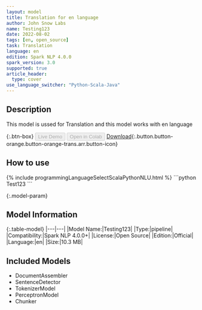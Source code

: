 ```yaml
---
layout: model
title: Translation for en language
author: John Snow Labs
name: Testing123
date: 2022-08-02
tags: [en, open_source]
task: Translation
language: en
edition: Spark NLP 4.0.0
spark_version: 3.0
supported: true
article_header:
  type: cover
use_language_switcher: "Python-Scala-Java"
---
```


## Description

This model is ussed for Translation and this model works with en language

{:.btn-box}
<button class="button button-orange" disabled>Live Demo</button>
<button class="button button-orange" disabled>Open in Colab</button>
[Download](https://s3.amazonaws.com/auxdata.johnsnowlabs.com/public/models/Testing123_en_4.0.0_3.0_1659475514902.zip){:.button.button-orange.button-orange-trans.arr.button-icon}

## How to use



<div class="tabs-box" markdown="1">
{% include programmingLanguageSelectScalaPythonNLU.html %}
```python
Test123
```

</div>

{:.model-param}
## Model Information

{:.table-model}
|---|---|
|Model Name:|Testing123|
|Type:|pipeline|
|Compatibility:|Spark NLP 4.0.0+|
|License:|Open Source|
|Edition:|Official|
|Language:|en|
|Size:|10.3 MB|

## Included Models

- DocumentAssembler
- SentenceDetector
- TokenizerModel
- PerceptronModel
- Chunker